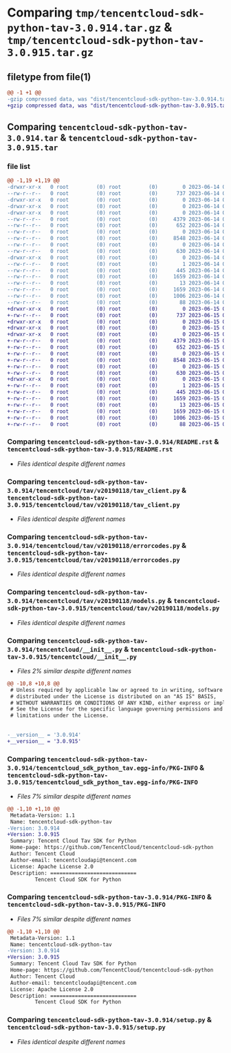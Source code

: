 # Comparing `tmp/tencentcloud-sdk-python-tav-3.0.914.tar.gz` & `tmp/tencentcloud-sdk-python-tav-3.0.915.tar.gz`

## filetype from file(1)

```diff
@@ -1 +1 @@
-gzip compressed data, was "dist/tencentcloud-sdk-python-tav-3.0.914.tar", last modified: Wed Jun 14 00:34:16 2023, max compression
+gzip compressed data, was "dist/tencentcloud-sdk-python-tav-3.0.915.tar", last modified: Thu Jun 15 00:33:30 2023, max compression
```

## Comparing `tencentcloud-sdk-python-tav-3.0.914.tar` & `tencentcloud-sdk-python-tav-3.0.915.tar`

### file list

```diff
@@ -1,19 +1,19 @@
-drwxr-xr-x   0 root         (0) root         (0)        0 2023-06-14 00:34:16.000000 tencentcloud-sdk-python-tav-3.0.914/
--rw-r--r--   0 root         (0) root         (0)      737 2023-06-14 00:34:16.000000 tencentcloud-sdk-python-tav-3.0.914/README.rst
-drwxr-xr-x   0 root         (0) root         (0)        0 2023-06-14 00:34:16.000000 tencentcloud-sdk-python-tav-3.0.914/tencentcloud/
-drwxr-xr-x   0 root         (0) root         (0)        0 2023-06-14 00:34:16.000000 tencentcloud-sdk-python-tav-3.0.914/tencentcloud/tav/
-drwxr-xr-x   0 root         (0) root         (0)        0 2023-06-14 00:34:16.000000 tencentcloud-sdk-python-tav-3.0.914/tencentcloud/tav/v20190118/
--rw-r--r--   0 root         (0) root         (0)     4379 2023-06-14 00:34:16.000000 tencentcloud-sdk-python-tav-3.0.914/tencentcloud/tav/v20190118/tav_client.py
--rw-r--r--   0 root         (0) root         (0)      652 2023-06-14 00:34:16.000000 tencentcloud-sdk-python-tav-3.0.914/tencentcloud/tav/v20190118/errorcodes.py
--rw-r--r--   0 root         (0) root         (0)        0 2023-06-14 00:34:16.000000 tencentcloud-sdk-python-tav-3.0.914/tencentcloud/tav/v20190118/__init__.py
--rw-r--r--   0 root         (0) root         (0)     8548 2023-06-14 00:34:16.000000 tencentcloud-sdk-python-tav-3.0.914/tencentcloud/tav/v20190118/models.py
--rw-r--r--   0 root         (0) root         (0)        0 2023-06-14 00:34:16.000000 tencentcloud-sdk-python-tav-3.0.914/tencentcloud/tav/__init__.py
--rw-r--r--   0 root         (0) root         (0)      630 2023-06-14 00:34:16.000000 tencentcloud-sdk-python-tav-3.0.914/tencentcloud/__init__.py
-drwxr-xr-x   0 root         (0) root         (0)        0 2023-06-14 00:34:16.000000 tencentcloud-sdk-python-tav-3.0.914/tencentcloud_sdk_python_tav.egg-info/
--rw-r--r--   0 root         (0) root         (0)        1 2023-06-14 00:34:16.000000 tencentcloud-sdk-python-tav-3.0.914/tencentcloud_sdk_python_tav.egg-info/dependency_links.txt
--rw-r--r--   0 root         (0) root         (0)      445 2023-06-14 00:34:16.000000 tencentcloud-sdk-python-tav-3.0.914/tencentcloud_sdk_python_tav.egg-info/SOURCES.txt
--rw-r--r--   0 root         (0) root         (0)     1659 2023-06-14 00:34:16.000000 tencentcloud-sdk-python-tav-3.0.914/tencentcloud_sdk_python_tav.egg-info/PKG-INFO
--rw-r--r--   0 root         (0) root         (0)       13 2023-06-14 00:34:16.000000 tencentcloud-sdk-python-tav-3.0.914/tencentcloud_sdk_python_tav.egg-info/top_level.txt
--rw-r--r--   0 root         (0) root         (0)     1659 2023-06-14 00:34:16.000000 tencentcloud-sdk-python-tav-3.0.914/PKG-INFO
--rw-r--r--   0 root         (0) root         (0)     1006 2023-06-14 00:34:16.000000 tencentcloud-sdk-python-tav-3.0.914/setup.py
--rw-r--r--   0 root         (0) root         (0)       88 2023-06-14 00:34:16.000000 tencentcloud-sdk-python-tav-3.0.914/setup.cfg
+drwxr-xr-x   0 root         (0) root         (0)        0 2023-06-15 00:33:30.000000 tencentcloud-sdk-python-tav-3.0.915/
+-rw-r--r--   0 root         (0) root         (0)      737 2023-06-15 00:33:30.000000 tencentcloud-sdk-python-tav-3.0.915/README.rst
+drwxr-xr-x   0 root         (0) root         (0)        0 2023-06-15 00:33:30.000000 tencentcloud-sdk-python-tav-3.0.915/tencentcloud/
+drwxr-xr-x   0 root         (0) root         (0)        0 2023-06-15 00:33:30.000000 tencentcloud-sdk-python-tav-3.0.915/tencentcloud/tav/
+drwxr-xr-x   0 root         (0) root         (0)        0 2023-06-15 00:33:30.000000 tencentcloud-sdk-python-tav-3.0.915/tencentcloud/tav/v20190118/
+-rw-r--r--   0 root         (0) root         (0)     4379 2023-06-15 00:33:30.000000 tencentcloud-sdk-python-tav-3.0.915/tencentcloud/tav/v20190118/tav_client.py
+-rw-r--r--   0 root         (0) root         (0)      652 2023-06-15 00:33:30.000000 tencentcloud-sdk-python-tav-3.0.915/tencentcloud/tav/v20190118/errorcodes.py
+-rw-r--r--   0 root         (0) root         (0)        0 2023-06-15 00:33:30.000000 tencentcloud-sdk-python-tav-3.0.915/tencentcloud/tav/v20190118/__init__.py
+-rw-r--r--   0 root         (0) root         (0)     8548 2023-06-15 00:33:30.000000 tencentcloud-sdk-python-tav-3.0.915/tencentcloud/tav/v20190118/models.py
+-rw-r--r--   0 root         (0) root         (0)        0 2023-06-15 00:33:30.000000 tencentcloud-sdk-python-tav-3.0.915/tencentcloud/tav/__init__.py
+-rw-r--r--   0 root         (0) root         (0)      630 2023-06-15 00:33:30.000000 tencentcloud-sdk-python-tav-3.0.915/tencentcloud/__init__.py
+drwxr-xr-x   0 root         (0) root         (0)        0 2023-06-15 00:33:30.000000 tencentcloud-sdk-python-tav-3.0.915/tencentcloud_sdk_python_tav.egg-info/
+-rw-r--r--   0 root         (0) root         (0)        1 2023-06-15 00:33:30.000000 tencentcloud-sdk-python-tav-3.0.915/tencentcloud_sdk_python_tav.egg-info/dependency_links.txt
+-rw-r--r--   0 root         (0) root         (0)      445 2023-06-15 00:33:30.000000 tencentcloud-sdk-python-tav-3.0.915/tencentcloud_sdk_python_tav.egg-info/SOURCES.txt
+-rw-r--r--   0 root         (0) root         (0)     1659 2023-06-15 00:33:30.000000 tencentcloud-sdk-python-tav-3.0.915/tencentcloud_sdk_python_tav.egg-info/PKG-INFO
+-rw-r--r--   0 root         (0) root         (0)       13 2023-06-15 00:33:30.000000 tencentcloud-sdk-python-tav-3.0.915/tencentcloud_sdk_python_tav.egg-info/top_level.txt
+-rw-r--r--   0 root         (0) root         (0)     1659 2023-06-15 00:33:30.000000 tencentcloud-sdk-python-tav-3.0.915/PKG-INFO
+-rw-r--r--   0 root         (0) root         (0)     1006 2023-06-15 00:33:30.000000 tencentcloud-sdk-python-tav-3.0.915/setup.py
+-rw-r--r--   0 root         (0) root         (0)       88 2023-06-15 00:33:30.000000 tencentcloud-sdk-python-tav-3.0.915/setup.cfg
```

### Comparing `tencentcloud-sdk-python-tav-3.0.914/README.rst` & `tencentcloud-sdk-python-tav-3.0.915/README.rst`

 * *Files identical despite different names*

### Comparing `tencentcloud-sdk-python-tav-3.0.914/tencentcloud/tav/v20190118/tav_client.py` & `tencentcloud-sdk-python-tav-3.0.915/tencentcloud/tav/v20190118/tav_client.py`

 * *Files identical despite different names*

### Comparing `tencentcloud-sdk-python-tav-3.0.914/tencentcloud/tav/v20190118/errorcodes.py` & `tencentcloud-sdk-python-tav-3.0.915/tencentcloud/tav/v20190118/errorcodes.py`

 * *Files identical despite different names*

### Comparing `tencentcloud-sdk-python-tav-3.0.914/tencentcloud/tav/v20190118/models.py` & `tencentcloud-sdk-python-tav-3.0.915/tencentcloud/tav/v20190118/models.py`

 * *Files identical despite different names*

### Comparing `tencentcloud-sdk-python-tav-3.0.914/tencentcloud/__init__.py` & `tencentcloud-sdk-python-tav-3.0.915/tencentcloud/__init__.py`

 * *Files 2% similar despite different names*

```diff
@@ -10,8 +10,8 @@
 # Unless required by applicable law or agreed to in writing, software
 # distributed under the License is distributed on an "AS IS" BASIS,
 # WITHOUT WARRANTIES OR CONDITIONS OF ANY KIND, either express or implied.
 # See the License for the specific language governing permissions and
 # limitations under the License.
 
 
-__version__ = '3.0.914'
+__version__ = '3.0.915'
```

### Comparing `tencentcloud-sdk-python-tav-3.0.914/tencentcloud_sdk_python_tav.egg-info/PKG-INFO` & `tencentcloud-sdk-python-tav-3.0.915/tencentcloud_sdk_python_tav.egg-info/PKG-INFO`

 * *Files 7% similar despite different names*

```diff
@@ -1,10 +1,10 @@
 Metadata-Version: 1.1
 Name: tencentcloud-sdk-python-tav
-Version: 3.0.914
+Version: 3.0.915
 Summary: Tencent Cloud Tav SDK for Python
 Home-page: https://github.com/TencentCloud/tencentcloud-sdk-python
 Author: Tencent Cloud
 Author-email: tencentcloudapi@tencent.com
 License: Apache License 2.0
 Description: ============================
         Tencent Cloud SDK for Python
```

### Comparing `tencentcloud-sdk-python-tav-3.0.914/PKG-INFO` & `tencentcloud-sdk-python-tav-3.0.915/PKG-INFO`

 * *Files 7% similar despite different names*

```diff
@@ -1,10 +1,10 @@
 Metadata-Version: 1.1
 Name: tencentcloud-sdk-python-tav
-Version: 3.0.914
+Version: 3.0.915
 Summary: Tencent Cloud Tav SDK for Python
 Home-page: https://github.com/TencentCloud/tencentcloud-sdk-python
 Author: Tencent Cloud
 Author-email: tencentcloudapi@tencent.com
 License: Apache License 2.0
 Description: ============================
         Tencent Cloud SDK for Python
```

### Comparing `tencentcloud-sdk-python-tav-3.0.914/setup.py` & `tencentcloud-sdk-python-tav-3.0.915/setup.py`

 * *Files identical despite different names*

